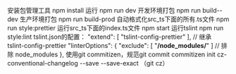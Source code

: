 安装包管理工具
npm install
运行
npm run dev
开发环境打包
npm run build--dev
生产环境打包
npm run build-prod
自动格式化src_ts下面的所有.ts文件
npm run style:prettier
运行src_ts下面的index.ts文件
npm start
运行tslint
npm run style:lint
tslint.json的配置：
"extend": [ "tslint-config-prettier" ], // 继承 tslint-config-prettier
"linterOptions": {
        "exclude": [ "**/node_modules/**" ]  // 排除 node_modules
    },
使用git commitizen，规范git commit
commitizen init cz-conventional-changelog --save --save-exact （git cz）
